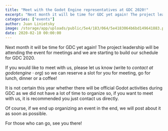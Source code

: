 ```yaml
---
title: "Meet with the Godot Engine representatives at GDC 2020!"
excerpt: "Next month it will be time for GDC yet again! The project leadership will be attending the event for meetings and we are starting to build our schedule for GDC 2020."
categories: ["events"]
author: Juan Linietsky
image: /storage/app/uploads/public/5e4/183/064/5e4183064b6bd149641883.png
date: 2020-02-10 00:00:00
---
```


Next month it will be time for GDC yet again! The project leadership will be attending the event for meetings and we are starting to build our schedule for GDC 2020.

If you would like to meet with us, please let us know (write to *contact at godotengine · org*) so we can reserve a slot for you for meeting, go for lunch, dinner or a coffee! 

It is not certain this year whether there will be official Godot activities during GDC as we did not have a lot of time to organize so, if you want to meet with us, it is recommended you just contact us directly. 

Of course, if we end up organizing an event in the end, we will post about it as soon as possible.

For those who can go, see you there!